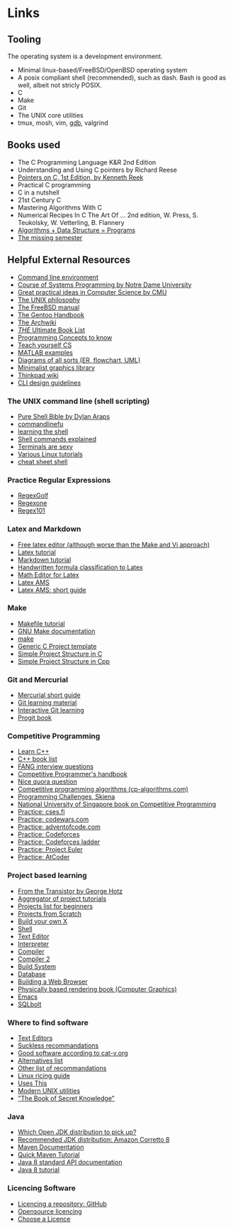 # Links

## Tooling

The operating system is a development environment.

- Minimal linux-based/FreeBSD/OpenBSD operating system
- A posix compliant shell (recommended), such as dash. Bash is good as well, albeit not stricly POSIX.
- C
- Make
- Git
- The UNIX core utilities
- tmux, mosh, vim, [gdb](https://www.cs.cmu.edu/~gilpin/tutorial/), valgrind

## Books used

- The C Programming Language K&R 2nd Edition
- Understanding and Using C pointers by Richard Reese
- [Pointers on C, 1st Edition, by Kenneth Reek](https://www.amazon.com/gp/product/0673999866/ref=as_li_qf_sp_asin_il_tl?ie=UTF8&camp=1789&creative=9325&creativeASIN=0673999866&linkCode=as2&tag=abroaview-20&linkId=5C3DNUKAQELP2KUL)
- Practical C programming
- C in a nutshell
- 21st Century C
- Mastering Algorithms With C
- Numerical Recipes In C The Art Of ... 2nd edition, W. Press, S. Teukolsky, W. Vetterling, B. Flannery
- [Algorithms + Data Structure = Programs](https://en.wikipedia.org/wiki/Algorithms_%2B_Data_Structures_%3D_Programs#:~:text=Algorithms%20%2B%20Data%20Structures%20%3D%20Programs%20is,algorithm%20optimal%20for%20sorted%20lists.)
- [The missing semester](https://missing.csail.mit.edu/)

## Helpful External Resources

- [Command line environment](https://missing.csail.mit.edu/2020/command-line/)
- [Course of Systems Programming by Notre Dame University](khttps://www3.nd.edu/~pbui/teaching/cse.20289.sp20/)
- [Great practical ideas in Computer Science by CMU](https://www.cs.cmu.edu/~15131/f17/)
- [The UNIX philosophy](http://www.catb.org/~esr/writings/taoup/html/ch01s06.html)
- [The FreeBSD manual](https://docs.freebsd.org/en/books/handbook/basics/)
- [The Gentoo Handbook](https://wiki.gentoo.org/wiki/Handbook:AMD64)
- [The Archwiki](https://wiki.archlinux.org/)
- [*THE* Ultimate Book List](https://wiki.installgentoo.com/wiki/Programming_resources#God-tier_books)
- [Programming Concepts to know](https://wiki.installgentoo.com/wiki/Programming_concepts)
- [Teach yourself CS](https://teachyourselfcs.com/)
- [MATLAB examples](https://matrixlab-examples.com)
- [Diagrams of all sorts (ER, flowchart, UML)](https://app.diagrams.net/)
- [Minimalist graphics library](https://github.com/C-Chads/tinygl)
- [Thinkpad wiki](https://www.thinkwiki.org/wiki/ThinkWiki)
- [CLI design guidelines](https://github.com/cli-guidelines/cli-guidelines)

### The UNIX command line (shell scripting)

- [Pure Shell Bible by Dylan Araps](https://github.com/dylanaraps/pure-sh-bible)
- [commandlinefu](https://www.commandlinefu.com/commands/browse)
- [learning the shell](https://linuxcommand.org/lc3_learning_the_shell.php)
- [Shell commands explained](https://explainshell.com/)
- [Terminals are sexy](https://terminalsare.sexy/)
- [Various Linux tutorials](http://xahlee.info/linux/linux_common_commands.html)
- [cheat sheet shell](https://cht.sh)

### Practice Regular Expressions

- [RegexGolf](https://alf.nu/RegexGolf)
- [Regexone](https://regexone.com/)
- [Regex101](https://regex101.com/)

### Latex and Markdown

- [Free latex editor (although worse than the Make and Vi approach)](https://www.xm1math.net/texmaker/)
- [Latex tutorial](https://en.wikibooks.org/wiki/LaTeX)
- [Markdown tutorial](https://www.markdownguide.org/)
- [Handwritten formula classification to Latex](https://detexify.kirelabs.org/classify.html)
- [Math Editor for Latex](https://editor.codecogs.com/)
- [Latex AMS](https://www.ams.org/arc/resources/amslatex-about.html)
- [Latex AMS: short guide](https://ctan.mirror.garr.it/mirrors/ctan/info/short-math-guide/)

### Make

- [Makefile tutorial](https://makefiletutorial.com/)
- [GNU Make documentation](https://www.gnu.org/software/make/manual/make.html)
- [make](https://pubs.opengroup.org/onlinepubs/9699919799/utilities/make.html)
- [Generic C Project template](https://github.com/kostrahb/Generic-C-Project)
- [Simple Project Structure in C](https://stackoverflow.com/questions/2605253/what-is-a-good-project-structure-in-c)
- [Simple Project Structure in Cpp](https://hiltmon.com/blog/2013/07/03/a-simple-c-plus-plus-project-structure/)

### Git and Mercurial

- [Mercurial short guide](https://mercurial.aragost.com/kick-start/en/basic/#creating-a-repository)
- [Git learning material](https://git-scm.com/doc)
- [Interactive Git learning](https://learngitbranching.js.org/)
- [Progit book](https://git-scm.com/book/en/v2)

### Competitive Programming

- [Learn C++](https://www.learncpp.com/)
- [C++ book list](https://stackoverflow.com/questions/388242/the-definitive-c-book-guide-and-list?rq=1)
- [FANG interview questions](https://hollow-wood-560.notion.site/Coding-questions-FAANG-prep-9cdf280e5f30425fa188cbbaa6d1998c)
- [Competitive Programmer's handbook](https://cses.fi/book/book.pdf)
- [Nice quora question](https://www.quora.com/What-is-the-best-strategy-to-improve-my-skills-in-competitive-programming-in-C%2B%2B-in-2-3-months/answer/Thanh-Trung-Nguyen?ch=10&oid=12338730&share=88e3faea&srid=hTa1jc&target_type=answer)
- [Competitive programming algorithms (cp-algorithms.com)](https://cp-algorithms.com/)
- [Programming Challenges, Skiena](http://acm.cs.buap.mx/downloads/Programming_Challenges.pdf)
- [National University of Singapore book on Competitive Programming](https://www.comp.nus.edu.sg/~stevenha/myteaching/competitive_programming/cp1.pdf) 
- [Practice: cses.fi](https://cses.fi)
- [Practice: codewars.com](https://www.codewars.com/users/angbat)
- [Practice: adventofcode.com](https://adventofcode.com)
- [Practice: Codeforces](https://codeforces.com)
- [Practice: Codeforces ladder](https://a2oj.com/Ladders.html)
- [Practice: Project Euler](https://projecteuler.net/archives)
- [Practice: AtCoder]()

### Project based learning

- [From the Transistor by George Hotz](https://github.com/geohot/fromthetransistor)
- [Aggregator of project tutorials](https://github.com/practical-tutorials/project-based-learning)
- [Projects list for beginners](https://wiki.installgentoo.com/images/5/5c/Programming-Projects-for-N00bz.jpg)
- [Projects from Scratch](https://github.com/AlgoryL/Projects-from-Scratch)
- [Build your own X](https://github.com/codecrafters-io/build-your-own-x)
- [Shell](https://brennan.io/2015/01/16/write-a-shell-in-c/)
- [Text Editor](https://viewsourcecode.org/snaptoken/kilo/)
- [Interpreter](https://ruslanspivak.com/lsbasi-part1/)
- [Compiler](https://compilers.iecc.com/crenshaw/)
- [Compiler 2](https://github.com/DoctorWkt/acwj)
- [Build System](http://jstimpfle.de/blah/buildsystem/buildsystem.html)
- [Database](https://cstack.github.io/db_tutorial/)
- [Building a Web Browser](https://browser.engineering/)
- [Physically based rendering book (Computer Graphics)](https://www.pbr-book.org/3ed-2018/Preface)
- [Emacs](http://ergoemacs.org/index.html)
- [SQLbolt](https://sqlbolt.com/lesson/select_queries_introduction)

### Where to find software

- [Text Editors](http://texteditors.org/cgi-bin/wiki.pl?EditorIndex)
- [Suckless recommandations](https://suckless.org/rocks)
- [Good software according to cat-v.org](http://harmful.cat-v.org/software/)
- [Alternatives list](https://github.com/mayfrost/guides/blob/master/ALTERNATIVES.md)
- [Other list of recommandations](https://wiki.installgentoo.com/wiki/List_of_recommended_GNU/Linux_software)
- [Linux ricing guide](https://wiki.installgentoo.com/wiki/GNU/Linux_ricing)
- [Uses This](https://usesthis.com/)
- [Modern UNIX utilities](https://github.com/ibraheemdev/modern-unix)
- ["The Book of Secret Knowledge"](https://github.com/trimstray/the-book-of-secret-knowledge)

### Java

- [Which Open JDK distribution to pick up?](https://whichjdk.com/)
- [Recommended JDK distribution: Amazon Corretto 8](https://docs.aws.amazon.com/corretto/latest/corretto-8-ug/downloads-list.html)
- [Maven Documentation](https://maven.apache.org/index.html)
- [Quick Maven Tutorial](https://maven.apache.org/guides/getting-started/maven-in-five-minutes.html)
- [Java 8 standard API documentation](https://docs.oracle.com/javase/8/docs/api/)
- [Java 8 tutorial](https://docs.oracle.com/javase/tutorial/index.html)

### Licencing Software

- [Licencing a repository: GitHub](https://docs.github.com/en/github/creating-cloning-and-archiving-repositories/licensing-a-repository#disclaimer)
- [Opensource licencing](https://opensource.guide/legal/)
- [Choose a Licence](https://choosealicense.com)

